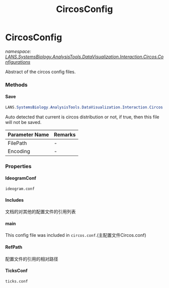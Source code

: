 ﻿---
title: CircosConfig
---

# CircosConfig
_namespace: [LANS.SystemsBiology.AnalysisTools.DataVisualization.Interaction.Circos.Configurations](N-LANS.SystemsBiology.AnalysisTools.DataVisualization.Interaction.Circos.Configurations.html)_

Abstract of the circos config files.



### Methods

#### Save
```csharp
LANS.SystemsBiology.AnalysisTools.DataVisualization.Interaction.Circos.Configurations.CircosConfig.Save(System.String,System.Text.Encoding)
```
Auto detected that current is circos distribution or not, if true, then this file will not be saved.

|Parameter Name|Remarks|
|--------------|-------|
|FilePath|-|
|Encoding|-|



### Properties

#### IdeogramConf
``ideogram.conf``
#### Includes
文档的对其他的配置文件的引用列表
#### main
This config file was included in ``circos.conf``.(主配置文件Circos.conf)
#### RefPath
配置文件的引用的相对路径
#### TicksConf
``ticks.conf``
